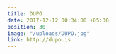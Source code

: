 ```yaml
---
title: DUPO
date: 2017-12-12 00:34:00 +05:30
position: 30
image: "/uploads/DUPO.jpg"
link: http://dupo.is
---
```



